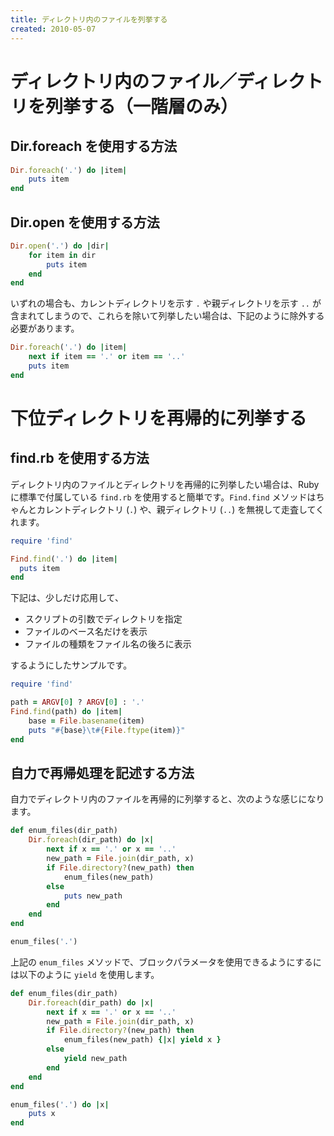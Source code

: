 ```yaml
---
title: ディレクトリ内のファイルを列挙する
created: 2010-05-07
---
```


ディレクトリ内のファイル／ディレクトリを列挙する（一階層のみ）
====

Dir.foreach を使用する方法
----
```ruby
Dir.foreach('.') do |item|
    puts item
end
```

Dir.open を使用する方法
----
```ruby
Dir.open('.') do |dir|
    for item in dir
        puts item
    end
end
```

いずれの場合も、カレントディレクトリを示す `.` や親ディレクトリを示す `..` が含まれてしまうので、これらを除いて列挙したい場合は、下記のように除外する必要があります。

```ruby
Dir.foreach('.') do |item|
    next if item == '.' or item == '..'
    puts item
end
```


下位ディレクトリを再帰的に列挙する
====

find.rb を使用する方法
----
ディレクトリ内のファイルとディレクトリを再帰的に列挙したい場合は、Ruby に標準で付属している `find.rb` を使用すると簡単です。`Find.find` メソッドはちゃんとカレントディレクトリ (`.`) や、親ディレクトリ (`..`) を無視して走査してくれます。

```ruby
require 'find'

Find.find('.') do |item|
  puts item
end
```

下記は、少しだけ応用して、

* スクリプトの引数でディレクトリを指定
* ファイルのベース名だけを表示
* ファイルの種類をファイル名の後ろに表示

するようにしたサンプルです。

```ruby
require 'find'

path = ARGV[0] ? ARGV[0] : '.'
Find.find(path) do |item|
    base = File.basename(item)
    puts "#{base}\t#{File.ftype(item)}"
end
```

自力で再帰処理を記述する方法
----

自力でディレクトリ内のファイルを再帰的に列挙すると、次のような感じになります。

```ruby
def enum_files(dir_path)
    Dir.foreach(dir_path) do |x|
        next if x == '.' or x == '..'
        new_path = File.join(dir_path, x)
        if File.directory?(new_path) then
            enum_files(new_path)
        else
            puts new_path
        end
    end
end

enum_files('.')
```

上記の `enum_files` メソッドで、ブロックパラメータを使用できるようにするには以下のように `yield` を使用します。

```ruby
def enum_files(dir_path)
    Dir.foreach(dir_path) do |x|
        next if x == '.' or x == '..'
        new_path = File.join(dir_path, x)
        if File.directory?(new_path) then
            enum_files(new_path) {|x| yield x }
        else
            yield new_path
        end
    end
end

enum_files('.') do |x|
    puts x
end
```

